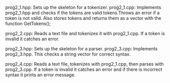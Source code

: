 prog2_1.hpp: Sets up the skeleton for a tokenizer.
prog2_1.cpp: Implements prog2_1.hpp and checks if the tokens are valid tokens.Throws an error if a token is not valid. Also stores tokens and returns them as a vector with the function GetTokens();

prog2_2.cpp: Reads a text file and tokenizes it with prog2_1.cpp. If a token is invalid it catches an error.

prog2_3.hpp: Sets up the skeleton for a parser.
prog2_3.cpp: Implements prog2_3.hpp. This checks a string vector for correct syntax.

prog2_4.cpp: Reads a text file, tokenizes with prog2_1.cpp, then parses with prog2_3.cpp. If a token is invalid it catches an error and if there is incorrect syntax it prints an error message.